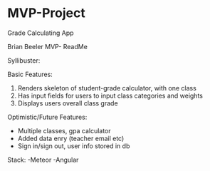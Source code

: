# MVP-Project
Grade Calculating App

Brian Beeler MVP- ReadMe

Syllibuster:

Basic Features:
  1. Renders skeleton of student-grade calculator, with one class
  2. Has input fields for users to input class categories and weights
  3. Displays users overall class grade

Optimistic/Future Features:
  - Multiple classes, gpa calculator
  - Added data enry (teacher email etc)
  - Sign in/sign out, user info stored in db

Stack:
  -Meteor
  -Angular

